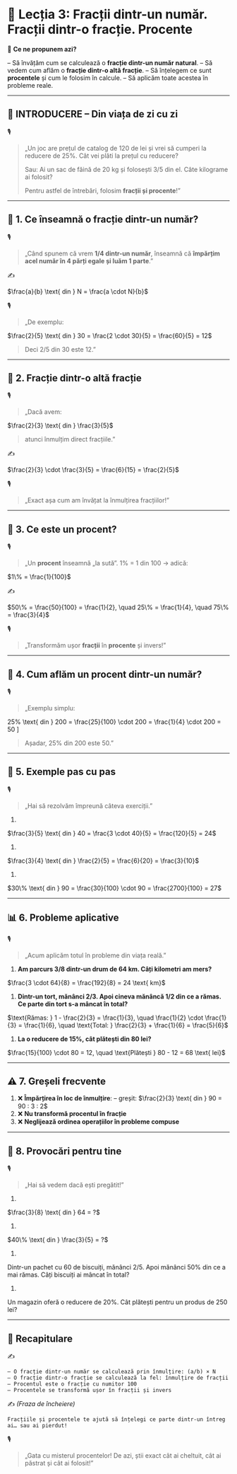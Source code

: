 # 📘 Lecția 3: Fracții dintr-un număr. Fracții dintr-o fracție. Procente

🎯 **Ce ne propunem azi?**

– Să învățăm cum se calculează o **fracție dintr-un număr natural**.
 – Să vedem cum aflăm o **fracție dintr-o altă fracție**.
 – Să înțelegem ce sunt **procentele** și cum le folosim în calcule.
 – Să aplicăm toate acestea în probleme reale.

------

## 🔔 INTRODUCERE – Din viața de zi cu zi

🎙️

> „Un joc are prețul de catalog de 120 de lei și vrei să cumperi la reducere de 25%.
>  Cât vei plăti la prețul cu reducere?
>
> Sau: Ai un sac de făină de 20 kg și folosești 3/5 din el. Câte kilograme ai folosit?
>
> Pentru astfel de întrebări, folosim **fracții și procente**!”

------

## 🔹 1. Ce înseamnă o fracție dintr-un număr?

🎙️

> „Când spunem că vrem **1/4 dintr-un număr**, înseamnă că **împărțim acel număr în 4 părți egale și luăm 1 parte**.”

✍️

$\frac{a}{b} \text{ din } N = \frac{a \cdot N}{b}$

🎙️

> „De exemplu:

$\frac{2}{5} \text{ din } 30 = \frac{2 \cdot 30}{5} = \frac{60}{5} = 12$

> Deci 2/5 din 30 este 12.”

------

## 🔹 2. Fracție dintr-o altă fracție

🎙️

> „Dacă avem:

$\frac{2}{3} \text{ din } \frac{3}{5}$

> atunci înmulțim direct fracțiile.”

✍️

$\frac{2}{3} \cdot \frac{3}{5} = \frac{6}{15} = \frac{2}{5}$

🎙️

> „Exact așa cum am învățat la înmulțirea fracțiilor!”

------

## 🔹 3. Ce este un procent?

🎙️

> „Un **procent** înseamnă „la sută”.
>  1% = 1 din 100 → adică:

$1\% = \frac{1}{100}$

✍️

$50\% = \frac{50}{100} = \frac{1}{2}, \quad 25\% = \frac{1}{4}, \quad 75\% = \frac{3}{4}$

🎙️

> „Transformăm ușor **fracții** în **procente** și invers!”

------

## 🔹 4. Cum aflăm un procent dintr-un număr?

🎙️

> „Exemplu simplu:

25% \text{ din } 200 = \frac{25}{100} \cdot 200 = \frac{1}{4} \cdot 200 = 50
 ]

> Așadar, 25% din 200 este 50.”

------

## 🔹 5. Exemple pas cu pas

🎙️

> „Hai să rezolvăm împreună câteva exerciții.”

1. 

$\frac{3}{5} \text{ din } 40 = \frac{3 \cdot 40}{5} = \frac{120}{5} = 24$

1. 

$\frac{3}{4} \text{ din } \frac{2}{5} = \frac{6}{20} = \frac{3}{10}$

1. 

$30\% \text{ din } 90 = \frac{30}{100} \cdot 90 = \frac{2700}{100} = 27$

------

## 📊 6. Probleme aplicative

🎙️

> „Acum aplicăm totul în probleme din viața reală.”

1. **Am parcurs 3/8 dintr-un drum de 64 km. Câți kilometri am mers?**

$\frac{3 \cdot 64}{8} = \frac{192}{8} = 24 \text{ km}$

1. **Dintr-un tort, mănânci 2/3. Apoi cineva mănâncă 1/2 din ce a rămas. Ce parte din tort s-a mâncat în total?**

$\text{Rămas: } 1 - \frac{2}{3} = \frac{1}{3}, \quad \frac{1}{2} \cdot \frac{1}{3} = \frac{1}{6}, \quad \text{Total: } \frac{2}{3} + \frac{1}{6} = \frac{5}{6}$

1. **La o reducere de 15%, cât plătești din 80 lei?**

$\frac{15}{100} \cdot 80 = 12, \quad \text{Plătești } 80 - 12 = 68 \text{ lei}$

------

## ⚠️ 7. Greșeli frecvente

1. ❌ **Împărțirea în loc de înmulțire**:
    – greșit: $\frac{2}{3} \text{ din } 90 = 90 : 3 : 2$
2. ❌ **Nu transformă procentul în fracție**
3. ❌ **Neglijează ordinea operațiilor în probleme compuse**

------

## 🧩 8. Provocări pentru tine

🎙️

> „Hai să vedem dacă ești pregătit!”

1. 

$\frac{3}{8} \text{ din } 64 = ?$

1. 

$40\% \text{ din } \frac{3}{5} = ?$

1. 

Dintr-un pachet cu 60 de biscuiți, mănânci 2/5. Apoi mănânci 50% din ce a mai rămas. Câți biscuiți ai mâncat în total?

1. 

Un magazin oferă o reducere de 20%. Cât plătești pentru un produs de 250 lei?

------

## 🔁 Recapitulare

✍️

```
– O fracție dintr-un număr se calculează prin înmulțire: (a/b) × N  
– O fracție dintr-o fracție se calculează la fel: înmulțire de fracții  
– Procentul este o fracție cu numitor 100  
– Procentele se transformă ușor în fracții și invers
```

✍️ *(Fraza de încheiere)*

```
Fracțiile și procentele te ajută să înțelegi ce parte dintr-un întreg ai… sau ai pierdut!
```

🎙️

> „Gata cu misterul procentelor! De azi, știi exact cât ai cheltuit, cât ai păstrat și cât ai folosit!”

